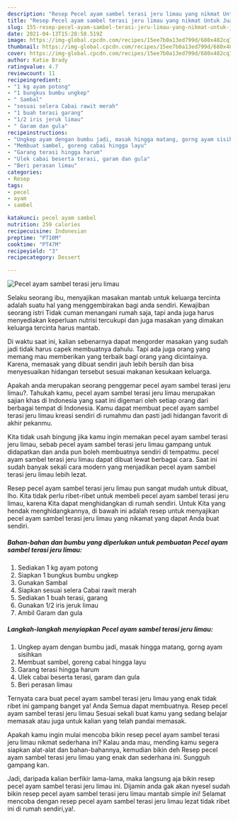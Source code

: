 ```yaml
---
description: "Resep Pecel ayam sambel terasi jeru limau yang nikmat Untuk Jualan"
title: "Resep Pecel ayam sambel terasi jeru limau yang nikmat Untuk Jualan"
slug: 155-resep-pecel-ayam-sambel-terasi-jeru-limau-yang-nikmat-untuk-jualan
date: 2021-04-13T15:28:58.519Z
image: https://img-global.cpcdn.com/recipes/15ee7b0a13ed799d/680x482cq70/pecel-ayam-sambel-terasi-jeru-limau-foto-resep-utama.jpg
thumbnail: https://img-global.cpcdn.com/recipes/15ee7b0a13ed799d/680x482cq70/pecel-ayam-sambel-terasi-jeru-limau-foto-resep-utama.jpg
cover: https://img-global.cpcdn.com/recipes/15ee7b0a13ed799d/680x482cq70/pecel-ayam-sambel-terasi-jeru-limau-foto-resep-utama.jpg
author: Katie Brady
ratingvalue: 4.7
reviewcount: 11
recipeingredient:
- "1 kg ayam potong"
- "1 bungkus bumbu ungkep"
- " Sambal"
- "sesuai selera Cabai rawit merah"
- "1 buah terasi garang"
- "1/2 iris jeruk limau"
- " Garam dan gula"
recipeinstructions:
- "Ungkep ayam dengan bumbu jadi, masak hingga matang, gorng ayam sisihkan"
- "Membuat sambel, goreng cabai hingga layu"
- "Garang terasi hingga harum"
- "Ulek cabai beserta terasi, garam dan gula"
- "Beri perasan limau"
categories:
- Resep
tags:
- pecel
- ayam
- sambel

katakunci: pecel ayam sambel 
nutrition: 259 calories
recipecuisine: Indonesian
preptime: "PT10M"
cooktime: "PT47M"
recipeyield: "3"
recipecategory: Dessert

---
```



![Pecel ayam sambel terasi jeru limau](https://img-global.cpcdn.com/recipes/15ee7b0a13ed799d/680x482cq70/pecel-ayam-sambel-terasi-jeru-limau-foto-resep-utama.jpg)

Selaku seorang ibu, menyajikan masakan mantab untuk keluarga tercinta adalah suatu hal yang menggembirakan bagi anda sendiri. Kewajiban seorang istri Tidak cuman menangani rumah saja, tapi anda juga harus menyediakan keperluan nutrisi tercukupi dan juga masakan yang dimakan keluarga tercinta harus mantab.

Di waktu  saat ini, kalian sebenarnya dapat mengorder masakan yang sudah jadi tidak harus capek membuatnya dahulu. Tapi ada juga orang yang memang mau memberikan yang terbaik bagi orang yang dicintainya. Karena, memasak yang dibuat sendiri jauh lebih bersih dan bisa menyesuaikan hidangan tersebut sesuai makanan kesukaan keluarga. 



Apakah anda merupakan seorang penggemar pecel ayam sambel terasi jeru limau?. Tahukah kamu, pecel ayam sambel terasi jeru limau merupakan sajian khas di Indonesia yang saat ini digemari oleh setiap orang dari berbagai tempat di Indonesia. Kamu dapat membuat pecel ayam sambel terasi jeru limau kreasi sendiri di rumahmu dan pasti jadi hidangan favorit di akhir pekanmu.

Kita tidak usah bingung jika kamu ingin memakan pecel ayam sambel terasi jeru limau, sebab pecel ayam sambel terasi jeru limau gampang untuk didapatkan dan anda pun boleh membuatnya sendiri di tempatmu. pecel ayam sambel terasi jeru limau dapat dibuat lewat berbagai cara. Saat ini sudah banyak sekali cara modern yang menjadikan pecel ayam sambel terasi jeru limau lebih lezat.

Resep pecel ayam sambel terasi jeru limau pun sangat mudah untuk dibuat, lho. Kita tidak perlu ribet-ribet untuk membeli pecel ayam sambel terasi jeru limau, karena Kita dapat menghidangkan di rumah sendiri. Untuk Kita yang hendak menghidangkannya, di bawah ini adalah resep untuk menyajikan pecel ayam sambel terasi jeru limau yang nikamat yang dapat Anda buat sendiri.

<!--inarticleads1-->

##### Bahan-bahan dan bumbu yang diperlukan untuk pembuatan Pecel ayam sambel terasi jeru limau:

1. Sediakan 1 kg ayam potong
1. Siapkan 1 bungkus bumbu ungkep
1. Gunakan  Sambal
1. Siapkan sesuai selera Cabai rawit merah
1. Sediakan 1 buah terasi, garang
1. Gunakan 1/2 iris jeruk limau
1. Ambil  Garam dan gula




<!--inarticleads2-->

##### Langkah-langkah menyiapkan Pecel ayam sambel terasi jeru limau:

1. Ungkep ayam dengan bumbu jadi, masak hingga matang, gorng ayam sisihkan
1. Membuat sambel, goreng cabai hingga layu
1. Garang terasi hingga harum
1. Ulek cabai beserta terasi, garam dan gula
1. Beri perasan limau




Ternyata cara buat pecel ayam sambel terasi jeru limau yang enak tidak ribet ini gampang banget ya! Anda Semua dapat membuatnya. Resep pecel ayam sambel terasi jeru limau Sesuai sekali buat kamu yang sedang belajar memasak atau juga untuk kalian yang telah pandai memasak.

Apakah kamu ingin mulai mencoba bikin resep pecel ayam sambel terasi jeru limau nikmat sederhana ini? Kalau anda mau, mending kamu segera siapkan alat-alat dan bahan-bahannya, kemudian bikin deh Resep pecel ayam sambel terasi jeru limau yang enak dan sederhana ini. Sungguh gampang kan. 

Jadi, daripada kalian berfikir lama-lama, maka langsung aja bikin resep pecel ayam sambel terasi jeru limau ini. Dijamin anda gak akan nyesel sudah bikin resep pecel ayam sambel terasi jeru limau mantab simple ini! Selamat mencoba dengan resep pecel ayam sambel terasi jeru limau lezat tidak ribet ini di rumah sendiri,ya!.

